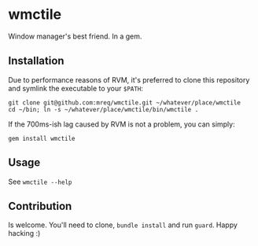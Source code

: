 # wmctile

Window manager's best friend. In a gem.

## Installation

Due to performance reasons of RVM, it's preferred to clone this repository and symlink the executable to your `$PATH`:

```
git clone git@github.com:mreq/wmctile.git ~/whatever/place/wmctile
cd ~/bin; ln -s ~/whatever/place/wmctile/bin/wmctile .
```

If the 700ms-ish lag caused by RVM is not a problem, you can simply:

```
gem install wmctile
```

## Usage

See `wmctile --help`

## Contribution

Is welcome. You'll need to clone, `bundle install` and run `guard`. Happy hacking :)
